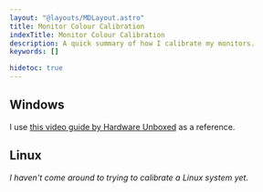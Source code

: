 ```yaml
---
layout: "@layouts/MDLayout.astro"
title: Monitor Colour Calibration
indexTitle: Monitor Colour Calibration
description: A quick summary of how I calibrate my monitors.
keywords: []

hidetoc: true
---
```


## Windows

I use [this video guide by Hardware Unboxed](https://www.youtube.com/watch?v=f2nVNxx1IHo) as a reference.

## Linux

*I haven't come around to trying to calibrate a Linux system yet.*

